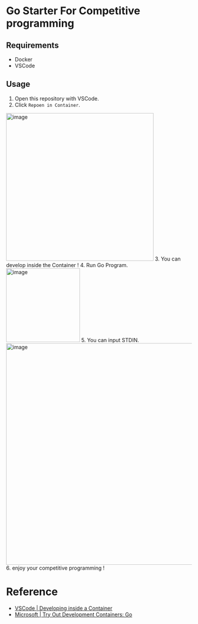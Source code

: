 # Go Starter For Competitive programming

## Requirements

- Docker
- VSCode

## Usage

1. Open this repository with VSCode.
2. Click `Repoen in Container`.  
  <img width="400" alt="image" src="https://user-images.githubusercontent.com/23427957/181916516-c55c54fc-ad15-49b0-a33e-171188610936.png">
3. You can develop inside the Container !
4. Run Go Program.   
  <img height="200" alt="image" src="https://user-images.githubusercontent.com/23427957/181916608-7d7a7b3e-e01e-4eb2-8f99-ae0ee51f5ce0.png">
5. You can input STDIN.  
  <img width="600" alt="image" src="https://user-images.githubusercontent.com/23427957/181918285-83492d33-8d34-45d6-9584-d16f436a774b.png">
6. enjoy your competitive programming !

# Reference

- [VSCode | Developing inside a Container](https://code.visualstudio.com/docs/remote/containers)
- [Microsoft | Try Out Development Containers: Go](https://github.com/Microsoft/vscode-remote-try-go)
